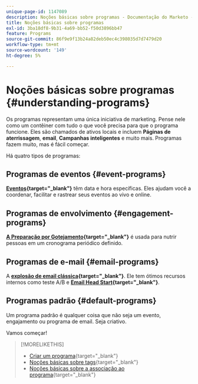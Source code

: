 ```yaml
---
unique-page-id: 1147089
description: Noções básicas sobre programas - Documentação do Marketo - Documentação do produto
title: Noções básicas sobre programas
exl-id: 3ba18df8-9b31-4a69-bb52-f50d3896bb47
feature: Programs
source-git-commit: 86f9e9f13b24a82deb50ec4c398035d7d7479d20
workflow-type: tm+mt
source-wordcount: '149'
ht-degree: 5%

---
```


# Noções básicas sobre programas {#understanding-programs}

Os programas representam uma única iniciativa de marketing. Pense nele como um contêiner com tudo o que você precisa para que o programa funcione. Eles são chamados de ativos locais e incluem **Páginas de aterrissagem**, **email**, **Campanhas inteligentes** e muito mais. Programas fazem muito, mas é fácil começar.

Há quatro tipos de programas:

## Programas de eventos {#event-programs}

**[Eventos](/help/marketo/product-docs/demand-generation/events/understanding-events/understanding-event-programs.md){target="_blank"}** têm data e hora específicas. Eles ajudam você a coordenar, facilitar e rastrear seus eventos ao vivo e online.

## Programas de envolvimento {#engagement-programs}

**[A Preparação por Gotejamento](/help/marketo/product-docs/email-marketing/drip-nurturing/creating-an-engagement-program/understanding-engagement-programs.md){target="_blank"}** é usada para nutrir pessoas em um cronograma periódico definido.

## Programas de e-mail {#email-programs}

A **[explosão de email clássica](/help/marketo/product-docs/email-marketing/email-programs/creating-an-email-program/understanding-email-programs.md){target="_blank"}**. Ele tem ótimos recursos internos como teste A/B e **[Email Head Start](/help/marketo/product-docs/email-marketing/email-programs/email-program-actions/head-start-for-email-programs.md){target="_blank"}**.

## Programas padrão {#default-programs}

Um programa padrão é qualquer coisa que não seja um evento, engajamento ou programa de email. Seja criativo.

Vamos começar!

>[!MORELIKETHIS]
>
>* [Criar um programa](/help/marketo/product-docs/email-marketing/email-programs/creating-an-email-program/create-an-email-program.md){target="_blank"}
>* [Noções básicas sobre tags](/help/marketo/product-docs/core-marketo-concepts/programs/working-with-programs/understanding-tags.md){target="_blank"}
>* [Noções básicas sobre a associação ao programa](/help/marketo/product-docs/core-marketo-concepts/programs/creating-programs/understanding-program-membership.md){target="_blank"}
